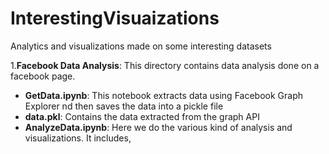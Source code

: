 # InterestingVisuaizations
Analytics and visualizations made on some interesting datasets

1.**Facebook Data Analysis**: This directory contains data analysis done on a facebook page.
  - **GetData.ipynb**: This notebook extracts data using Facebook Graph Explorer nd then saves the data into a pickle file
  - **data.pkl**: Contains the data extracted from the graph API
  - **AnalyzeData.ipynb**: Here we do the various kind of analysis and visualizations. It includes, 
